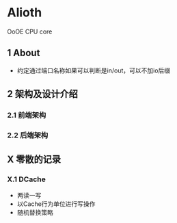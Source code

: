 # Alioth
OoOE CPU core


## 1 About
- 约定通过端口名称如果可以判断是in/out，可以不加io后缀

## 2 架构及设计介绍

### 2.1 前端架构

### 2.2 后端架构

#### 



## X 零散的记录

### X.1 DCache

-   两读一写
-   以Cache行为单位进行写操作
-   随机替换策略

